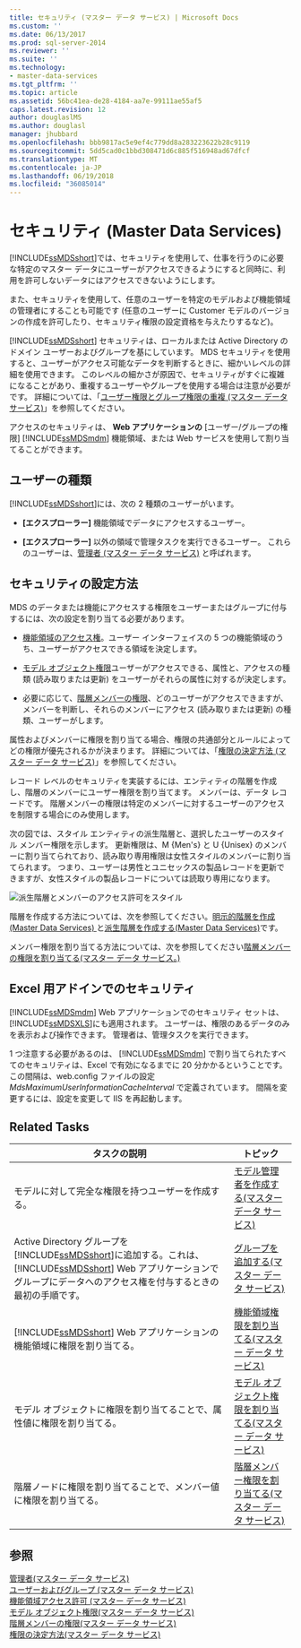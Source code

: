 ```yaml
---
title: セキュリティ (マスター データ サービス) | Microsoft Docs
ms.custom: ''
ms.date: 06/13/2017
ms.prod: sql-server-2014
ms.reviewer: ''
ms.suite: ''
ms.technology:
- master-data-services
ms.tgt_pltfrm: ''
ms.topic: article
ms.assetid: 56bc41ea-de28-4184-aa7e-99111ae55af5
caps.latest.revision: 12
author: douglaslMS
ms.author: douglasl
manager: jhubbard
ms.openlocfilehash: bbb9817ac5e9ef4c779dd8a283223622b28c9119
ms.sourcegitcommit: 5dd5cad0c1bbd308471d6c885f516948ad67dfcf
ms.translationtype: MT
ms.contentlocale: ja-JP
ms.lasthandoff: 06/19/2018
ms.locfileid: "36085014"
---
```

# <a name="security-master-data-services"></a>セキュリティ (Master Data Services)
  [!INCLUDE[ssMDSshort](../includes/ssmdsshort-md.md)]では、セキュリティを使用して、仕事を行うのに必要な特定のマスター データにユーザーがアクセスできるようにすると同時に、利用を許可しないデータにはアクセスできないようにします。  
  
 また、セキュリティを使用して、任意のユーザーを特定のモデルおよび機能領域の管理者にすることも可能です (任意のユーザーに Customer モデルのバージョンの作成を許可したり、セキュリティ権限の設定資格を与えたりするなど)。  
  
 [!INCLUDE[ssMDSshort](../includes/ssmdsshort-md.md)] セキュリティは、ローカルまたは Active Directory のドメイン ユーザーおよびグループを基にしています。 MDS セキュリティを使用すると、ユーザーがアクセス可能なデータを判断するときに、細かいレベルの詳細を使用できます。 このレベルの細かさが原因で、セキュリティがすぐに複雑になることがあり、重複するユーザーやグループを使用する場合は注意が必要がです。 詳細については、「[ユーザー権限とグループ権限の重複 (マスター データ サービス)](overlapping-user-and-group-permissions-master-data-services.md)」を参照してください。  
  
 アクセスのセキュリティは、 **Web アプリケーションの** [ユーザー/グループの権限] [!INCLUDE[ssMDSmdm](../includes/ssmdsmdm-md.md)] 機能領域、または Web サービスを使用して割り当てることができます。  
  
## <a name="types-of-users"></a>ユーザーの種類  
 [!INCLUDE[ssMDSshort](../includes/ssmdsshort-md.md)]には、次の 2 種類のユーザーがいます。  
  
-   **[エクスプローラー]** 機能領域でデータにアクセスするユーザー。  
  
-   **[エクスプローラー]** 以外の領域で管理タスクを実行できるユーザー。 これらのユーザーは、[管理者 (マスター データ サービス)](../../2014/master-data-services/administrators-master-data-services.md) と呼ばれます。  
  
## <a name="how-to-set-security"></a>セキュリティの設定方法  
 MDS のデータまたは機能にアクセスする権限をユーザーまたはグループに付与するには、次の設定を割り当てる必要があります。  
  
-   [機能領域のアクセス権](../../2014/master-data-services/functional-area-permissions-master-data-services.md)。ユーザー インターフェイスの 5 つの機能領域のうち、ユーザーがアクセスできる領域を決定します。  
  
-   [モデル オブジェクト権限](../../2014/master-data-services/model-object-permissions-master-data-services.md)ユーザーがアクセスできる、属性と、アクセスの種類 (読み取りまたは更新) をユーザーがそれらの属性に対するが決定します。  
  
-   必要に応じて、[階層メンバーの権限](../../2014/master-data-services/hierarchy-member-permissions-master-data-services.md)、どのユーザーがアクセスできますが、メンバーを判断し、それらのメンバーにアクセス (読み取りまたは更新) の種類、ユーザーがします。  
  
 属性およびメンバーに権限を割り当てる場合、権限の共通部分とルールによってどの権限が優先されるかが決まります。 詳細については、「[権限の決定方法 (マスター データ サービス)](../../2014/master-data-services/how-permissions-are-determined-master-data-services.md)」を参照してください。  
  
 レコード レベルのセキュリティを実装するには、エンティティの階層を作成し、階層のメンバーにユーザー権限を割り当てます。 メンバーは、データ レコードです。  階層メンバーの権限は特定のメンバーに対するユーザーのアクセスを制限する場合にのみ使用します。  
  
 次の図では、スタイル エンティティの派生階層と、選択したユーザーのスタイル メンバー権限を示します。 更新権限は、M {Men's} と U {Unisex} のメンバーに割り当てられており、読み取り専用権限は女性スタイルのメンバーに割り当てられます。 つまり、ユーザーは男性とユニセックスの製品レコードを更新できますが、女性スタイルの製品レコードについては読取り専用になります。  
  
 ![派生階層とメンバーのアクセス許可をスタイル](../../2014/master-data-services/media/style-derived-hierarchy-mds.png "スタイルの派生階層とメンバー権限")  
  
 階層を作成する方法については、次を参照してください。[明示的階層を作成&#40;Master Data Services&#41; ](../../2014/master-data-services/create-an-explicit-hierarchy-master-data-services.md)と[派生階層を作成する&#40;Master Data Services&#41;](../../2014/master-data-services/create-a-derived-hierarchy-master-data-services.md)です。  
  
 メンバー権限を割り当てる方法については、次を参照してください[階層メンバーの権限を割り当てる&#40;マスター データ サービス。&#41;](../../2014/master-data-services/assign-hierarchy-member-permissions-master-data-services.md)  
  
## <a name="security-in-the-add-in-for-excel"></a>Excel 用アドインでのセキュリティ  
 [!INCLUDE[ssMDSmdm](../includes/ssmdsmdm-md.md)] Web アプリケーションでのセキュリティ セットは、 [!INCLUDE[ssMDSXLS](../includes/ssmdsxls-md.md)]にも適用されます。 ユーザーは、権限のあるデータのみを表示および操作できます。 管理者は、管理タスクを実行できます。  
  
 1 つ注意する必要があるのは、 [!INCLUDE[ssMDSmdm](../includes/ssmdsmdm-md.md)] で割り当てられたすべてのセキュリティは、Excel で有効になるまでに 20 分かかるということです。 この間隔は、web.config ファイルの設定 *MdsMaximumUserInformationCacheInterval* で定義されています。 間隔を変更するには、設定を変更して IIS を再起動します。  
  
## <a name="related-tasks"></a>Related Tasks  
  
|タスクの説明|トピック|  
|----------------------|-----------|  
|モデルに対して完全な権限を持つユーザーを作成する。|[モデル管理者を作成する&#40;マスター データ サービス&#41;](../../2014/master-data-services/create-a-model-administrator-master-data-services.md)|  
|Active Directory グループを [!INCLUDE[ssMDSshort](../includes/ssmdsshort-md.md)]に追加する。これは、 [!INCLUDE[ssMDSshort](../includes/ssmdsshort-md.md)] Web アプリケーションでグループにデータへのアクセス権を付与するときの最初の手順です。|[グループを追加する&#40;マスター データ サービス&#41;](../../2014/master-data-services/add-a-group-master-data-services.md)|  
|[!INCLUDE[ssMDSshort](../includes/ssmdsshort-md.md)] Web アプリケーションの機能領域に権限を割り当てる。|[機能領域権限を割り当てる&#40;マスター データ サービス&#41;](../../2014/master-data-services/assign-functional-area-permissions-master-data-services.md)|  
|モデル オブジェクトに権限を割り当てることで、属性値に権限を割り当てる。|[モデル オブジェクト権限を割り当てる&#40;マスター データ サービス&#41;](../../2014/master-data-services/assign-model-object-permissions-master-data-services.md)|  
|階層ノードに権限を割り当てることで、メンバー値に権限を割り当てる。|[階層メンバー権限を割り当てる&#40;マスター データ サービス&#41;](../../2014/master-data-services/assign-hierarchy-member-permissions-master-data-services.md)|  
  
## <a name="see-also"></a>参照  
 [管理者&#40;マスター データ サービス&#41;](../../2014/master-data-services/administrators-master-data-services.md)   
 [ユーザーおよびグループ (マスター データ サービス)](../../2014/master-data-services/users-and-groups-master-data-services.md)   
 [機能領域アクセス許可 (マスター データ サービス)](../../2014/master-data-services/functional-area-permissions-master-data-services.md)   
 [モデル オブジェクト権限&#40;マスター データ サービス&#41;](../../2014/master-data-services/model-object-permissions-master-data-services.md)   
 [階層メンバーの権限&#40;マスター データ サービス&#41;](../../2014/master-data-services/hierarchy-member-permissions-master-data-services.md)   
 [権限の決定方法&#40;マスター データ サービス&#41;](../../2014/master-data-services/how-permissions-are-determined-master-data-services.md)  
  
  